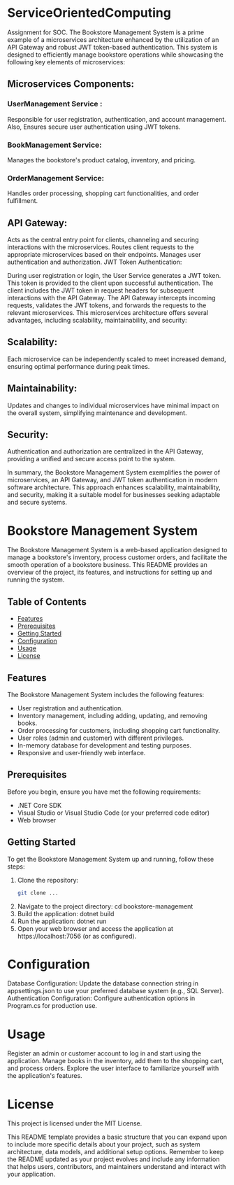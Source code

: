 # ServiceOrientedComputing
Assignment for SOC.
The Bookstore Management System is a prime example of a microservices architecture enhanced by the utilization of an API Gateway and robust JWT token-based authentication. This system is designed to efficiently manage bookstore operations while showcasing the following key elements of microservices:

   ## Microservices Components:
   
   ### UserManagement Service : 
   Responsible for user registration, authentication, and account management. Also, Ensures secure user authentication using JWT tokens.
   ### BookManagement Service: 
   Manages the bookstore's product catalog, inventory, and pricing.
   ### OrderManagement Service: 
   Handles order processing, shopping cart functionalities, and order fulfillment.


   ## API Gateway:
   
   Acts as the central entry point for clients, channeling and securing interactions with the microservices.
   Routes client requests to the appropriate microservices based on their endpoints.
   Manages user authentication and authorization.
   JWT Token Authentication:
   
   During user registration or login, the User Service generates a JWT token.
   This token is provided to the client upon successful authentication.
   The client includes the JWT token in request headers for subsequent interactions with the API Gateway.
   The API Gateway intercepts incoming requests, validates the JWT tokens, and forwards the requests to the relevant microservices.
   This microservices architecture offers several advantages, including scalability, maintainability, and security:

   ## Scalability: 
   Each microservice can be independently scaled to meet increased demand, ensuring optimal performance during peak times.
   
   ## Maintainability: 
   Updates and changes to individual microservices have minimal impact on the overall system, simplifying maintenance and development.
   
   ## Security: 
   Authentication and authorization are centralized in the API Gateway, providing a unified and secure access point to the system.

In summary, the Bookstore Management System exemplifies the power of microservices, an API Gateway, and JWT token authentication in modern software architecture. This approach enhances scalability, maintainability, and security, making it a suitable model for businesses seeking adaptable and secure systems.

# Bookstore Management System

The Bookstore Management System is a web-based application designed to manage a bookstore's inventory, process customer orders, and facilitate the smooth operation of a bookstore business. This README provides an overview of the project, its features, and instructions for setting up and running the system.

## Table of Contents
- [Features](#features)
- [Prerequisites](#prerequisites)
- [Getting Started](#getting-started)
- [Configuration](#configuration)
- [Usage](#usage)
- [License](#license)

## Features

The Bookstore Management System includes the following features:
- User registration and authentication.
- Inventory management, including adding, updating, and removing books.
- Order processing for customers, including shopping cart functionality.
- User roles (admin and customer) with different privileges.
- In-memory database for development and testing purposes.
- Responsive and user-friendly web interface.

## Prerequisites

Before you begin, ensure you have met the following requirements:
- .NET Core SDK
- Visual Studio or Visual Studio Code (or your preferred code editor)
- Web browser

## Getting Started

To get the Bookstore Management System up and running, follow these steps:

1. Clone the repository:
   ```bash
   git clone ...

1.  Navigate to the project directory:
   cd bookstore-management
2.  Build the application:
   dotnet build
3.  Run the application:
   dotnet run
4.  Open your web browser and access the application at https://localhost:7056 (or as configured).

# Configuration
Database Configuration: Update the database connection string in appsettings.json to use your preferred database system (e.g., SQL Server).
Authentication Configuration: Configure authentication options in Program.cs for production use.

# Usage
Register an admin or customer account to log in and start using the application.
Manage books in the inventory, add them to the shopping cart, and process orders.
Explore the user interface to familiarize yourself with the application's features.

# License
This project is licensed under the MIT License.

This README template provides a basic structure that you can expand upon to include more specific details about your project, such as system architecture, data models, and additional setup options. Remember to keep the README updated as your project evolves and include any information that helps users, contributors, and maintainers understand and interact with your application.



